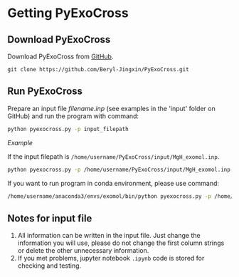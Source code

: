 # Getting PyExoCross

## Download PyExoCross

Download PyExoCross from [GitHub](https://github.com/Beryl-Jingxin/PyExoCross.git "GitHub").

```
git clone https://github.com/Beryl-Jingxin/PyExoCross.git
```

## Run PyExoCross

Prepare an input file *filename.inp* (see examples in the 'input' folder on GitHub) and run the program with command:

```bash
python pyexocross.py -p input_filepath
```

*Example*

If the input filepath is `/home/username/PyExoCross/input/MgH_exomol.inp`.

```bash
python pyexocross.py -p /home/username/PyExoCross/input/MgH_exomol.inp
```

If you want to run program in conda environment, please use command:

```bash
/home/username/anaconda3/envs/exomol/bin/python pyexocross.py -p /home/username/PyExoCross/input/MgH_exomol.inp
```

## Notes for input file

1. All information can be written in the input file. Just change the information you will use, please do not change the first column strings or delete the other unnecessary information.
2. If you met problems, jupyter notebook `.ipynb` code is stored for checking and testing.
